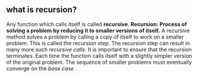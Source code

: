 **what is recursion?**
--------------------------------
Any function which calls itself is called **recursive**. 
**Recursion: Process of solving a problem by reducing it to smaller versions of itself.**
A recursive method solves a problem by calling a copy of itself to work on a smaller problem. This is called the recursion step. The
recursion step can result in many more such _recursive calls_.
It is important to ensure that the recursion terminates. Each time the function calls itself with a
slightly simpler version of the original problem. The sequence of smaller problems must
eventually converge on the _base case_ .

